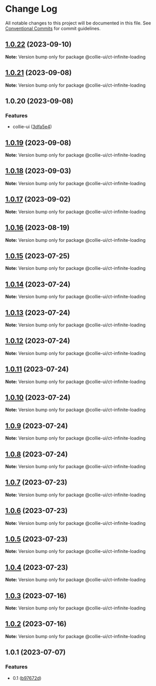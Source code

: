 # Change Log

All notable changes to this project will be documented in this file. See [Conventional Commits](https://conventionalcommits.org) for commit guidelines.

## [1.0.22](https://github.com/border-collie-js/border-collie-ui/compare/@collie-ui/ct-infinite-loading@1.0.21...@collie-ui/ct-infinite-loading@1.0.22) (2023-09-10)

**Note:** Version bump only for package @collie-ui/ct-infinite-loading

## [1.0.21](https://github.com/border-collie-js/border-collie-ui/compare/@collie-ui/ct-infinite-loading@1.0.20...@collie-ui/ct-infinite-loading@1.0.21) (2023-09-08)

**Note:** Version bump only for package @collie-ui/ct-infinite-loading

## 1.0.20 (2023-09-08)

### Features

- collie-ui ([3dfa5e4](https://github.com/border-collie-js/border-collie-ui/commit/3dfa5e4eadca863919e9ffbb3dfb9ab726977c7e))

## [1.0.19](https://github.com/border-collie-js/border-collie-ui/compare/@collie-ui/ct-infinite-loading@1.0.18...@collie-ui/ct-infinite-loading@1.0.19) (2023-09-08)

**Note:** Version bump only for package @collie-ui/ct-infinite-loading

## [1.0.18](https://github.com/border-collie-js/border-collie-ui/compare/@collie-ui/ct-infinite-loading@1.0.17...@collie-ui/ct-infinite-loading@1.0.18) (2023-09-03)

**Note:** Version bump only for package @collie-ui/ct-infinite-loading

## [1.0.17](https://github.com/border-collie-js/border-collie-ui/compare/@collie-ui/ct-infinite-loading@1.0.16...@collie-ui/ct-infinite-loading@1.0.17) (2023-09-02)

**Note:** Version bump only for package @collie-ui/ct-infinite-loading

## [1.0.16](https://github.com/border-collie-js/border-collie-ui/compare/@collie-ui/ct-infinite-loading@1.0.15...@collie-ui/ct-infinite-loading@1.0.16) (2023-08-19)

**Note:** Version bump only for package @collie-ui/ct-infinite-loading

## [1.0.15](https://github.com/border-collie-js/border-collie-ui/compare/@collie-ui/ct-infinite-loading@1.0.14...@collie-ui/ct-infinite-loading@1.0.15) (2023-07-25)

**Note:** Version bump only for package @collie-ui/ct-infinite-loading

## [1.0.14](https://github.com/border-collie-js/border-collie-ui/compare/@collie-ui/ct-infinite-loading@1.0.13...@collie-ui/ct-infinite-loading@1.0.14) (2023-07-24)

**Note:** Version bump only for package @collie-ui/ct-infinite-loading

## [1.0.13](https://github.com/border-collie-js/border-collie-ui/compare/@collie-ui/ct-infinite-loading@1.0.12...@collie-ui/ct-infinite-loading@1.0.13) (2023-07-24)

**Note:** Version bump only for package @collie-ui/ct-infinite-loading

## [1.0.12](https://github.com/border-collie-js/border-collie-ui/compare/@collie-ui/ct-infinite-loading@1.0.11...@collie-ui/ct-infinite-loading@1.0.12) (2023-07-24)

**Note:** Version bump only for package @collie-ui/ct-infinite-loading

## [1.0.11](https://github.com/border-collie-js/border-collie-ui/compare/@collie-ui/ct-infinite-loading@1.0.10...@collie-ui/ct-infinite-loading@1.0.11) (2023-07-24)

**Note:** Version bump only for package @collie-ui/ct-infinite-loading

## [1.0.10](https://github.com/border-collie-js/border-collie-ui/compare/@collie-ui/ct-infinite-loading@1.0.9...@collie-ui/ct-infinite-loading@1.0.10) (2023-07-24)

**Note:** Version bump only for package @collie-ui/ct-infinite-loading

## [1.0.9](https://github.com/border-collie-js/border-collie-ui/compare/@collie-ui/ct-infinite-loading@1.0.8...@collie-ui/ct-infinite-loading@1.0.9) (2023-07-24)

**Note:** Version bump only for package @collie-ui/ct-infinite-loading

## [1.0.8](https://github.com/border-collie-js/border-collie-ui/compare/@collie-ui/ct-infinite-loading@1.0.7...@collie-ui/ct-infinite-loading@1.0.8) (2023-07-24)

**Note:** Version bump only for package @collie-ui/ct-infinite-loading

## [1.0.7](https://github.com/border-collie-js/border-collie-ui/compare/@collie-ui/ct-infinite-loading@1.0.6...@collie-ui/ct-infinite-loading@1.0.7) (2023-07-23)

**Note:** Version bump only for package @collie-ui/ct-infinite-loading

## [1.0.6](https://github.com/border-collie-js/border-collie-ui/compare/@collie-ui/ct-infinite-loading@1.0.5...@collie-ui/ct-infinite-loading@1.0.6) (2023-07-23)

**Note:** Version bump only for package @collie-ui/ct-infinite-loading

## [1.0.5](https://github.com/border-collie-js/border-collie-ui/compare/@collie-ui/ct-infinite-loading@1.0.4...@collie-ui/ct-infinite-loading@1.0.5) (2023-07-23)

**Note:** Version bump only for package @collie-ui/ct-infinite-loading

## [1.0.4](https://github.com/border-collie-js/border-collie-ui/compare/@collie-ui/ct-infinite-loading@1.0.3...@collie-ui/ct-infinite-loading@1.0.4) (2023-07-23)

**Note:** Version bump only for package @collie-ui/ct-infinite-loading

## [1.0.3](https://github.com/border-collie-js/border-collie-ui/compare/@collie-ui/ct-infinite-loading@1.0.2...@collie-ui/ct-infinite-loading@1.0.3) (2023-07-16)

**Note:** Version bump only for package @collie-ui/ct-infinite-loading

## [1.0.2](https://github.com/border-collie-js/border-collie-ui/compare/@collie-ui/ct-infinite-loading@1.0.1...@collie-ui/ct-infinite-loading@1.0.2) (2023-07-16)

**Note:** Version bump only for package @collie-ui/ct-infinite-loading

## 1.0.1 (2023-07-07)

### Features

- 0.1 ([b97672d](https://github.com/border-collie-js/border-collie-ui/commit/b97672d7355db24fc8564651cbabeaa4114f3f04))
